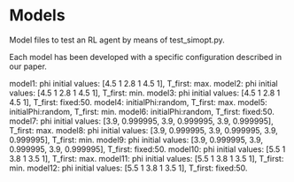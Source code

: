 # Models
  Model files to test an RL agent by means of test_simopt.py.

  Each model has been developed with a specific configuration described in our paper.

  model1: phi initial values: [4.5 1 2.8 1 4.5 1], T_first: max.
  model2: phi initial values: [4.5 1 2.8 1 4.5 1], T_first: min.
  model3: phi initial values: [4.5 1 2.8 1 4.5 1], T_first: fixed:50.
  model4: initialPhi:random, T_first: max.
  model5: initialPhi:random, T_first: min.
  model6: initialPhi:random, T_first: fixed:50.
  model7: phi initial values: [3.9, 0.999995, 3.9, 0.999995, 3.9, 0.999995], T_first: max.
  model8: phi initial values: [3.9, 0.999995, 3.9, 0.999995, 3.9, 0.999995], T_first: min.
  model9: phi initial values: [3.9, 0.999995, 3.9, 0.999995, 3.9, 0.999995], T_first: fixed:50.
  model10: phi initial values: [5.5 1 3.8 1 3.5 1], T_first: max.
  model11: phi initial values: [5.5 1 3.8 1 3.5 1], T_first: min.
  model12: phi initial values: [5.5 1 3.8 1 3.5 1], T_first: fixed:50.
